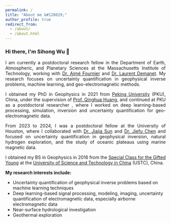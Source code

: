 ```yaml
---
permalink: /
title: "About me &#128029;"
author_profile: true
redirect_from: 
  - /about/
  - /about.html
---
```



<h3>Hi there, I'm Sihong Wu &#128075;</h3>
<p align = "justify"> 
I am currently a postdoctoral research fellow in the Department of Earth, Atmospheric, and Planetary Sciences at the Massachusetts Institute of Technology, working with <a href="https://scholar.google.com/citations?user=DkU6jJgAAAAJ&hl=en&oi=ao" target="_blank" rel="noopener noreferrer">Dr. Aimé Fournier</a> and <a href="https://math.mit.edu/icg/people/laurent.html" target="_blank" rel="noopener noreferrer">Dr. Laurent Demanet</a>. My research focuses on uncertainty quantification in geophysical inverse problems, machine learning, and geo-electromagnetic methods.
</p> 

<p align = "justify"> 
I obtained my PhD in Geophysics in 2021 from <a href="https://english.pku.edu.cn" target="_blank" rel="noopener noreferrer">Peking University</a> (PKU), China, under the supervision of <a href="https://scholar.google.com/citations?user=mvImZ_oAAAAJ&hl=en&oi=ao" target="_blank" rel="noopener noreferrer">Prof. Qinghua Huang</a>, and continued at PKU as a postdoctoral researcher , where I worked on deep learning-based processing, simulation, inversion and uncertainty quantification for geo-electromagnetic data.
</p>

<p align = "justify"> 
From 2023 to 2024, I was a postdoctoral fellow at the University of Houston, where I collaborated with <a href="https://sites.google.com/view/jiajiasun" target="_blank" rel="noopener noreferrer">Dr. Jiajia Sun</a> and  <a href="https://modal.ece.uh.edu/" target="_blank" rel="noopener noreferrer">Dr. Jiefu Chen</a> and focused on uncertainty quantification in geophysical inversion, natural hydrogen exploration, and the study of oceanic plateaus using marine magnetic data.
</p>

<p align = "justify">   
I obtained my BS in Geophysics in 2016 from the <a href="https://en.wikipedia.org/wiki/Special_Class_for_the_Gifted_Young" target="_blank" rel="noopener noreferrer">Special Class for the Gifted Young</a> at the <a href="https://en.ustc.edu.cn/" target="_blank" rel="noopener noreferrer">University of Science and Technology in China</a> (USTC), China.
</p>

<p align = "justify"> 
<strong>My research interests include:</strong>
</p>
  
<ul>
<li>Uncertainty quantification of geophysical inverse problems based on machine learning techniques</li>
<li>Deep learning-based signal processing, modeling, imaging, uncertainty quantification of electromagnetic data, especially airborne electromagnetic data</li>
<li>Near-surface hydrological investigation</li>
<li>Geothermal exploration</li>
</ul>


